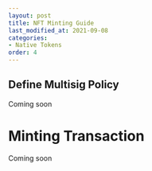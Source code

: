 ```yaml
---
layout: post
title: NFT Minting Guide
last_modified_at: 2021-09-08
categories:
- Native Tokens
order: 4
---
```


## Define Multisig Policy
Coming soon

# Minting Transaction
Coming soon
